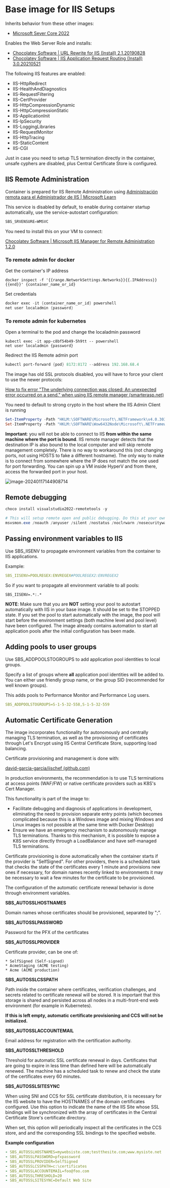 # Base image for IIS Setups

Inherits behavior from these other images:

* [Microsoft Sever Core 2022](../servercore2022/readme.md) 

Enables the Web Server Role and installs:

* [Chocolatey Software | URL Rewrite for IIS (Install) 2.1.20190828](https://community.chocolatey.org/packages/UrlRewrite)
* [Chocolatey Software | IIS Application Request Routing (Install) 3.0.20210521](https://community.chocolatey.org/packages/iis-arr)

The following IIS features are enabled:

* IIS-HttpRedirect
* IIS-HealthAndDiagnostics
* IIS-RequestFiltering
* IIS-CertProvider
* IIS-HttpCompressionDynamic
* IIS-HttpCompressionStatic
* IIS-ApplicationInit
* IIS-IpSecurity
* IIS-LoggingLibraries
* IIS-RequestMonitor
* IIS-HttpTracing
* IIS-StaticContent
* IIS-CGI

Just in case you need to setup TLS termination directly in the container, unsafe cyphers are disabled, plus Central Certificate Store is configured.

## IIS Remote Administration

Container is prepared for IIS Remote Administration using [Administración remota para el Administrador de IIS | Microsoft Learn](https://learn.microsoft.com/es-es/iis/manage/remote-administration/remote-administration-for-iis-manager)

This service is disabled by default, to enable during container startup automatically, use the service-autostart configuration:

```powershell
SBS_SRVENSURE=WMSVC
```

You need to install this on your VM to connect:

[Chocolatey Software | Microsoft IIS Manager for Remote Administration 1.2.0](https://community.chocolatey.org/packages/inetmgr)

### To remote admin for docker

Get the container's IP address

```
docker inspect -f '{{range.NetworkSettings.Networks}}{{.IPAddress}}{{end}}' {container_name_or_id}
```

Set credentials

```powershell
docker exec -it {container_name_or_id} powershell
net user localadmin {password}
```

### To remote admin for kubernetes

Open a terminal to the pod and change the localadmin password

```
kubectl exec -it app-c8bf54b49-5h9tt -- powershell
net user localadmin {password}
```

Redirect the IIS Remote admin port

```powershell
kubectl port-forward {pod} 8172:8172 --address 192.168.68.4
```

The image has old SSL protocols disabled, you will have to force your client to use the newer protocols:

[How to fix error "The underlying connection was closed: An unexpected error occurred on a send." when using IIS remote manager (smarterasp.net)](https://www.smarterasp.net/support/kb/a1968/how-to-fix-error-underlying-connection-was-closed-an-unexpected-error-occurred-on.aspx)

You need to default to strong crypto in the host where the IIS Admin Client is running

```powershell
Set-ItemProperty -Path "HKLM:\SOFTWARE\Microsoft\.NETFramework\v4.0.30319" -Name "SchUseStrongCrypto" -Value 1
Set-ItemProperty -Path "HKLM:\SOFTWARE\Wow6432Node\Microsoft\.NETFramework\v4.0.30319" -Name "SchUseStrongCrypto" -Value 1
```

**Important**: you will not be able to connect to IIS **from within the same machine where the port is bound**. IIS remote manager detects that the destination IP is also bound to the local computer and will skip remote management completely. There is no way to workaround this (not changing ports, not using HOSTS to fake a different hostname). The only way to make is to connect from somewhere where the IP does not match the one used for port forwarding. You can spin up a VM inside HyperV and from there, access the forwarded port in your host.

![image-20240117144908714](readme_assets/img-remoteiis-hyperv)

## Remote debugging

```powershell
choco install visualstudio2022-remotetools -y

# This will setup remote open and public debugging. Do this at your own risk. If done under proper conditions, it is totally safe.
msvsmon.exe /noauth /anyuser /silent /nostatus /noclrwarn /nosecuritywarn /nofirewallwarn /nowowwarn /fallbackloadremotemanagedpdbs /timeout:2147483646
```

## Passing environment variables to IIS

Use SBS_IISENV to propagate environment variables from the container to IIS applications.

Example:

```yaml
SBS_IISENV=POOLREGEX:ENVREGEX#POOLREGEX2:ENVREGEX2
```

So if you want to propagate all environment variable to all pools:

```
SBS_IISENV=.*:.*
```

**NOTE**: Make sure that you are **NOT** setting your pool to autostart automatically with IIS in your base image. It should be set to the STOPPED state. If you set the pool to start automatically with the image, the pool will start before the environment settings (both machine level and pool level) have been configured. The image already contains automation to start all application pools after the initial configuration has been made.

## Adding pools to user groups

Use SBS_ADDPOOLSTOGROUPS to add application pool identities to local groups.

Specify a list of groups where **all** application pool identities will be added to. You can either use friendly group name, or the group SID (recommended for well known groups).

This adds pools to Performance Monitor and Performance Log users.

```yaml
SBS_ADDPOOLSTOGROUPS=S-1-5-32-558,S-1-5-32-559
```

## Automatic Certificate Generation

The image incorporates functionality for autonomously and centrally managing TLS termination, as well as the provisioning of certificates through Let's Encrypt using IIS Central Certificate Store, supporting load balancing.

Certificate provisioning and management is done with:

[david-garcia-garcia/iischef (github.com)](https://github.com/david-garcia-garcia/iischef)

In production environments, the recommendation is to use TLS terminations at access points (WAF/FW) or native certificate providers such as K8S's Cert Manager.

This functionality is part of the image to:

* Facilitate debugging and diagnosis of applications in development, eliminating the need to provision separate entry points (which becomes complicated because this is a Windows image and mixing Windows and Linux images is not possible at the same time with Docker Desktop)
* Ensure we have an emergency mechanism to autonomously manage TLS terminations. Thanks to this mechanism, it is possible to expose a K8S service directly through a LoadBalancer and have self-managed TLS terminations.

Certificate provisioning is done automatically when the container starts if the provider is "SelfSigned". For other providers, there is a scheduled task that checks the state of the certificates every 1 minute and provisions new ones if necessary, for domain names recently linked to environments it may be necessary to wait a few minutes for the certificate to be provisioned.

The configuration of the automatic certificate renewal behavior is done through environment variables.

**SBS_AUTOSSLHOSTNAMES**

Domain names whose certificates should be provisioned, separated by ";".

**SBS_AUTOSSLPASSWORD**

Password for the PFX of the certificates

**SBS_AUTOSSLPROVIDER**

Certificate provider, can be one of:

	* SelfSigned (Self-signed)
	* AcmeStaging (ACME testing)
	* Acme (ACME production)

**SBS_AUTOSSLCSSPATH**

Path inside the container where certificates, verification challenges, and secrets related to certificate renewal will be stored. It is important that this storage is shared and persisted across all nodes in a multi-front-end web environment (for example in Kubernetes).

**If this is left empty, automatic certificate provisioning and CCS will not be initialized.**

**SBS_AUTOSSLACCOUNTEMAIL**

Email address for registration with the certification authority.

**SBS_AUTOSSLTHRESHOLD**

Threshold for automatic SSL certificate renewal in days. Certificates that are going to expire in less time than defined here will be automatically renewed. The machine has a scheduled task to renew and check the state of the certificates every 60 minutes.

**SBS_AUTOSSLSITESYNC**

When using SNI and CCS for SSL certificate distribution, it is necessary for the IIS website to have the HOSTNAMES of the domain certificates configured. Use this option to indicate the name of the IIS Site whose SSL bindings will be synchronized with the array of certificates in the Central Certificate Store's certificate directory.

When set, this option will periodically inspect all the certificates in the CCS store, and and the corresponding SSL bindings to the specified website.

**Example configuration**

```yaml
- SBS_AUTOSSLHOSTNAMES=mywebsiste.com;testthesite.com;www.mysiste.net
- SBS_AUTOSSLPASSWORD=pfxpassword
- SBS_AUTOSSLPROVIDER=SelfSigned
- SBS_AUTOSSLCSSPATH=c:\certificates
- SBS_AUTOSSLACCOUNTEMAIL=foo@foo.com
- SBS_AUTOSSLTHRESHOLD=20
- SBS_AUTOSSLSITESYNC=Default Web Site
```

